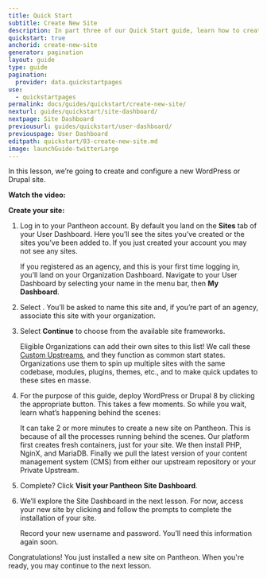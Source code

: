```yaml
---
title: Quick Start
subtitle: Create New Site
description: In part three of our Quick Start guide, learn how to create your new Pantheon site.
quickstart: true
anchorid: create-new-site
generator: pagination
layout: guide
type: guide
pagination:
  provider: data.quickstartpages
use:
  - quickstartpages
permalink: docs/guides/quickstart/create-new-site/
nexturl: guides/quickstart/site-dashboard/
nextpage: Site Dashboard
previousurl: guides/quickstart/user-dashboard/
previouspage: User Dashboard
editpath: quickstart/03-create-new-site.md
image: launchGuide-twitterLarge
---
```


In this lesson, we’re going to create and configure a new WordPress or Drupal site.

**Watch the video:**

<Youtube src="NBL2Ejh8TI4" title="Create New Site" />

**Create your site:**

1. Log in to your Pantheon account. By default you land on the **Sites** tab of your User Dashboard. Here you’ll see the sites you’ve created or the sites you’ve been added to. If you just created your account you may not see any sites.

   <Alert title="Note" type="info">

   If you registered as an agency, and this is your first time logging in, you’ll land on your Organization Dashboard. Navigate to your User Dashboard by selecting your name in the menu bar, then **My Dashboard**.

   </Alert>

2. Select <Icon icon="plus" text="Create New Site"/>. You’ll be asked to name this site and, if you’re part of an agency, associate this site with your organization.

3. Select **Continue** to choose from the available site frameworks.

   <Alert title="Note" type="info">

   Eligible Organizations can add their own sites to this list! We call these [Custom Upstreams](/custom-upstream), and they function as common start states. Organizations use them to spin up multiple sites with the same codebase, modules, plugins, themes, etc., and to make quick updates to these sites en masse.

   </Alert>

4. For the purpose of this guide, deploy WordPress or Drupal 8 by clicking the appropriate button. This takes a few moments. So while you wait, learn what’s happening behind the scenes:

   <Accordion title="Deploy a Site on Pantheon (optional)" icon="lightbulb" id="understand-deploy" >

   It can take 2 or more minutes to create a new site on Pantheon. This is because of all the processes running behind the scenes. Our platform first creates fresh containers, just for your site. We then install PHP, NginX, and MariaDB. Finally we pull the latest version of your content management system (CMS) from either our upstream repository or your Private Upstream.

   </Accordion>

5. Complete? Click **Visit your Pantheon Site Dashboard**.

6. We’ll explore the Site Dashboard in the next lesson. For now, access your new site by clicking <Icon icon="new-window-alt" text="Visit Development Site"/> and follow the prompts to complete the installation of your site.

   <Alert title="Note" type="info">

   Record your new username and password. You’ll need this information again soon.

   </Alert>

Congratulations! You just installed a new site on Pantheon. When you're ready, you may continue to the next lesson.
